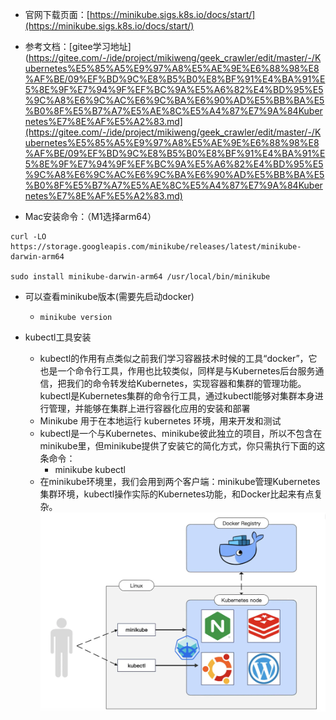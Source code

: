 - 官网下载页面：[https://minikube.sigs.k8s.io/docs/start/](https://minikube.sigs.k8s.io/docs/start/)

- 参考文档：[gitee学习地址](https://gitee.com/-/ide/project/mikiweng/geek_crawler/edit/master/-/Kubernetes%E5%85%A5%E9%97%A8%E5%AE%9E%E6%88%98%E8%AF%BE/09%EF%BD%9C%E8%B5%B0%E8%BF%91%E4%BA%91%E5%8E%9F%E7%94%9F%EF%BC%9A%E5%A6%82%E4%BD%95%E5%9C%A8%E6%9C%AC%E6%9C%BA%E6%90%AD%E5%BB%BA%E5%B0%8F%E5%B7%A7%E5%AE%8C%E5%A4%87%E7%9A%84Kubernetes%E7%8E%AF%E5%A2%83.md](https://gitee.com/-/ide/project/mikiweng/geek_crawler/edit/master/-/Kubernetes%E5%85%A5%E9%97%A8%E5%AE%9E%E6%88%98%E8%AF%BE/09%EF%BD%9C%E8%B5%B0%E8%BF%91%E4%BA%91%E5%8E%9F%E7%94%9F%EF%BC%9A%E5%A6%82%E4%BD%95%E5%9C%A8%E6%9C%AC%E6%9C%BA%E6%90%AD%E5%BB%BA%E5%B0%8F%E5%B7%A7%E5%AE%8C%E5%A4%87%E7%9A%84Kubernetes%E7%8E%AF%E5%A2%83.md)


- Mac安装命令：（M1选择arm64）
```
curl -LO https://storage.googleapis.com/minikube/releases/latest/minikube-darwin-arm64

sudo install minikube-darwin-arm64 /usr/local/bin/minikube
```


- 可以查看minikube版本(需要先启动docker)

	- `minikube version`

- kubectl工具安装
	- kubectl的作用有点类似之前我们学习容器技术时候的工具“docker”，它也是一个命令行工具，作用也比较类似，同样是与Kubernetes后台服务通信，把我们的命令转发给Kubernetes，实现容器和集群的管理功能。kubectl是Kubernetes集群的命令行工具，通过kubectl能够对集群本身进行管理，并能够在集群上进行容器化应用的安装和部署
	- Minikube 用于在本地运行 kubernetes 环境，用来开发和测试
	- kubectl是一个与Kubernetes、minikube彼此独立的项目，所以不包含在minikube里，但minikube提供了安装它的简化方式，你只需执行下面的这条命令：
		- minikube kubectl
	- 在minikube环境里，我们会用到两个客户端：minikube管理Kubernetes集群环境，kubectl操作实际的Kubernetes功能，和Docker比起来有点复杂。
![](assets/Pasted%20image%2020240414144338.png)